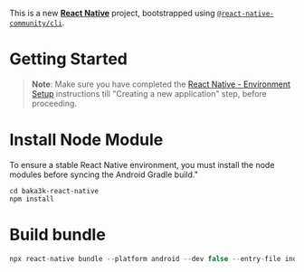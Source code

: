 This is a new [**React Native**](https://reactnative.dev) project, bootstrapped using [`@react-native-community/cli`](https://github.com/react-native-community/cli).

# Getting Started

>**Note**: Make sure you have completed the [React Native - Environment Setup](https://reactnative.dev/docs/environment-setup) instructions till "Creating a new application" step, before proceeding.
# Install Node Module
To ensure a stable React Native environment, you must install the node modules before syncing the Android Gradle build."
```
cd baka3k-react-native
npm install
```
# Build bundle 
```kotlin
npx react-native bundle --platform android --dev false --entry-file index.js --bundle-output index.android.bundle --assets-dest android/app/src/main/res
```
